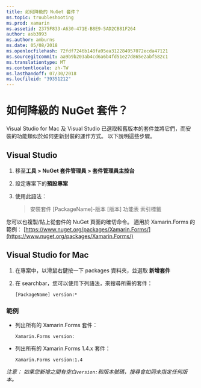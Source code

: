 ```yaml
---
title: 如何降級的 NuGet 套件？
ms.topic: troubleshooting
ms.prod: xamarin
ms.assetid: 2375F833-A630-471E-B8E9-5AD2CB81F264
author: asb3993
ms.author: amburns
ms.date: 05/08/2018
ms.openlocfilehash: 72fdf7246b148fa95ea312284957072ecda47121
ms.sourcegitcommit: aa9b9b203ab4cd6a6b4fd51e27d865e2abf582c1
ms.translationtype: MT
ms.contentlocale: zh-TW
ms.lasthandoff: 07/30/2018
ms.locfileid: "39351212"
---
```

# <a name="how-do-i-downgrade-a-nuget-package"></a>如何降級的 NuGet 套件？

Visual Studio for Mac 及 Visual Studio 已選取較舊版本的套件並將它們，而安裝的功能類似於如何更新封裝的運作方式。 以下說明這些步驟。

## <a name="visual-studio"></a>Visual Studio
1. 移至**工具 > NuGet 套件管理員 > 套件管理員主控台**
2. 設定專案下的**預設專案**
3. 使用此語法：

    > 安裝套件 [PackageName]-版本 [版本] 功能表 索引標籤

您可以也複製/貼上從套件的 NuGet 頁面的確切命令。 適用於 Xamarin.Forms 的範例： [https://www.nuget.org/packages/Xamarin.Forms/](https://www.nuget.org/packages/Xamarin.Forms/)

## <a name="visual-studio-for-mac"></a>Visual Studio for Mac
1. 在專案中，以滑鼠右鍵按一下 packages 資料夾，並選取 **新增套件**
2. 在 searchbar，您可以使用下列語法，來搜尋所需的套件：

    `[PackageName] version:*`

### <a name="examples"></a>範例 
- 列出所有的 Xamarin.Forms 套件： 

    `Xamarin.Forms version:`
- 列出所有的 Xamarin.Forms 1.4.x 套件： 

    `Xamarin.Forms version:1.4`

*注意： 如果您新增之間有空白`version:`和版本號碼，搜尋會如同未指定任何版本。*

